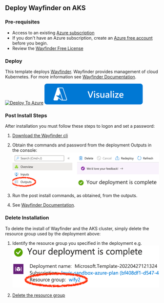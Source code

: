 ## Deploy Wayfinder on AKS

### Pre-requisites

- Access to an existing [Azure subscription](https://docs.microsoft.com/en-us/azure/guides/developer/azure-developer-guide#understanding-accounts-subscriptions-and-billing)
- If you don't have an Azure subscription, create an [Azure free account](https://azure.microsoft.com/free/?ref=microsoft.com&utm_source=microsoft.com&utm_medium=docs&utm_campaign=visualstudio) before you begin.
- Review the [Wayfinder Free License](https://www.appvia.io/software-license-agreement-free?utm_campaign=Azure%20Marketplace&utm_source=web&utm_medium=Github&utm_term=Appvia%20/%20Wayfinder&utm_content=Licence%20agreement)

### Deploy
This template deploys [Wayfinder](https://www.appvia.io/wayfinder). Wayfinder provides management of cloud Kubernetes. For more information see [Wayfinder Documentation](https://docs.appvia.io/wayfinder).

<a href="https://portal.azure.com/#create/Microsoft.Template/uri/https%3A%2F%2Fraw.githubusercontent.com%2Fappvia%2Fwayfinder-azure%2Fmaster%2Farm-template%2Fazuredeploy.json/createUIDefinitionUri/https%3A%2F%2Fraw.githubusercontent.com%2Fappvia%2Fwayfinder-azure%2Fmaster%2Farm-template%2FcreateUiDefinition.json" rel="nofollow"><img src="https://aka.ms/deploytoazurebutton" alt="Deploy To Azure" style="max-width: 100%;" rel="noopener noreferrer" target="_blank"></a>
<a href="http://armviz.io/#/?load=https%3A%2F%2Fraw.githubusercontent.com%2Fappvia%2Fwayfinder-azure%2Fmaster%2Farm-template%2Fazuredeploy.json" rel="nofollow"><img src="https://raw.githubusercontent.com/Azure/azure-quickstart-templates/master/1-CONTRIBUTION-GUIDE/images/visualizebutton.svg?sanitize=true" alt="Visualize" style="max-width: 100%;" target="_blank"></a></p>

### Post Install Steps

After installation you must follow these steps to logon and set a password:

1. [Download the Wayfinder cli](https://docs.appvia.io/wayfinder/cli)
1. Obtain the commands and password from the deployment Outputs in the console:
    <img style="max-width: 100%;" src="images/Azure-Template-Outputs.png"/>

1. Run the post install commands, as obtained, from the outputs.
1. See [Wayfinder Documentation](https://docs.appvia.io/wayfinder).

### Delete Installation

To delete the install of Wayfinder and the AKS cluster, simply delete the resource group used by the deployment above:

1. Identify the resource group you specified in the deployment e.g.
    <img style="max-width: 100%;" src="images/Azure-deployment-complete-subscription.png"/>

1. [Delete the resource group](https://docs.microsoft.com/en-us/azure/azure-resource-manager/management/manage-resource-groups-portal#delete-resource-groups)
